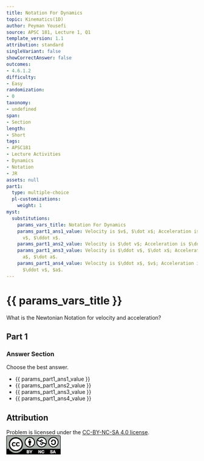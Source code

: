 ```yaml
---
title: Notation For Dynamics
topic: Kinematics(1D)
author: Peyman Yousefi
source: APSC 181, Lecture 1, Q1
template_version: 1.1
attribution: standard
singleVariant: false
showCorrectAnswer: false
outcomes:
- 4.6.1.2
difficulty:
- Easy
randomization:
- 0
taxonomy:
- undefined
span:
- Section
length:
- Short
tags:
- APSC181
- Lecture Activities
- Dynamics
- Notation
- JR
assets: null
part1:
  type: multiple-choice
  pl-customizations:
    weight: 1
myst:
  substitutions:
    params_vars_title: Notation For Dynamics
    params_part1_ans1_value: Velocity is $v$, $\dot x$; Acceleration is $a$, $\dot
      v$, $\ddot x$.
    params_part1_ans2_value: Velocity is $\dot v$; Acceleration is $\dot a$.
    params_part1_ans3_value: Velocity is $\ddot v$, $\dot x$; Acceleration is $\ddot
      a$, $\dot a$.
    params_part1_ans4_value: Velocity is $\ddot x$, $v$; Acceleration is $\dot x$,
      $\ddot v$, $a$.
---
```

# {{ params_vars_title }}
What is the Newtonian Notation for velocity and acceleration?

## Part 1

### Answer Section

Choose the best answer.

- {{ params_part1_ans1_value }}
- {{ params_part1_ans2_value }}
- {{ params_part1_ans3_value }}
- {{ params_part1_ans4_value }}

## Attribution

Problem is licensed under the [CC-BY-NC-SA 4.0 license](https://creativecommons.org/licenses/by-nc-sa/4.0/).<br> ![The Creative Commons 4.0 license requiring attribution-BY, non-commercial-NC, and share-alike-SA license.](https://raw.githubusercontent.com/firasm/bits/master/by-nc-sa.png)